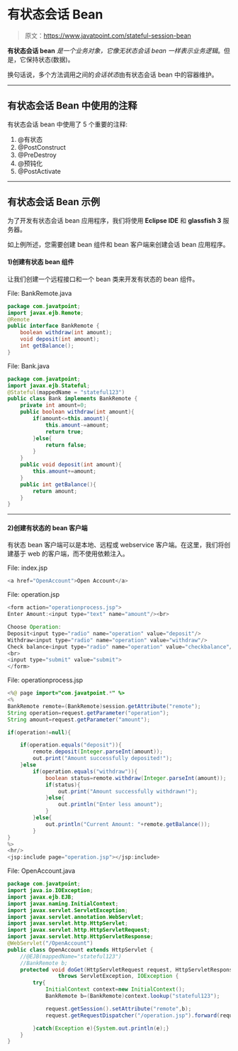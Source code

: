 # 有状态会话 Bean

> 原文：<https://www.javatpoint.com/stateful-session-bean>

**有状态会话 bean** *是一个业务对象，它像无状态会话 bean 一样表示业务逻辑*。但是，它保持状态(数据)。

换句话说，多个方法调用之间的*会话状态*由有状态会话 bean 中的容器维护。

* * *

## 有状态会话 Bean 中使用的注释

有状态会话 bean 中使用了 5 个重要的注释:

1.  @有状态
2.  @PostConstruct
3.  @PreDestroy
4.  @预钝化
5.  @PostActivate

* * *

## 有状态会话 Bean 示例

为了开发有状态会话 bean 应用程序，我们将使用 **Eclipse IDE** 和 **glassfish 3** 服务器。

如上例所述，您需要创建 bean 组件和 bean 客户端来创建会话 bean 应用程序。

#### 1)创建有状态 bean 组件

让我们创建一个远程接口和一个 bean 类来开发有状态的 bean 组件。

File: BankRemote.java

```java
package com.javatpoint;
import javax.ejb.Remote;
@Remote
public interface BankRemote {
	boolean withdraw(int amount);
	void deposit(int amount);
	int getBalance();
}

```

File: Bank.java

```java
package com.javatpoint;
import javax.ejb.Stateful;
@Stateful(mappedName = "stateful123")
public class Bank implements BankRemote {
	private int amount=0;
	public boolean withdraw(int amount){
		if(amount<=this.amount){
			this.amount-=amount;
			return true;
		}else{
			return false;
		}
	}
	public void deposit(int amount){
		this.amount+=amount;
	}
	public int getBalance(){
		return amount;
	}
}

```

* * *

#### 2)创建有状态的 bean 客户端

有状态 bean 客户端可以是本地、远程或 webservice 客户端。在这里，我们将创建基于 web 的客户端，而不使用依赖注入。

File: index.jsp

```java
<a href="OpenAccount">Open Account</a>

```

File: operation.jsp

```java
<form action="operationprocess.jsp">
Enter Amount:<input type="text" name="amount"/><br>

Choose Operation:
Deposit<input type="radio" name="operation" value="deposit"/>
Withdraw<input type="radio" name="operation" value="withdraw"/>
Check balance<input type="radio" name="operation" value="checkbalance"/>
<br>
<input type="submit" value="submit">
</form>

```

File: operationprocess.jsp

```java
<%@ page import="com.javatpoint.*" %>
<%
BankRemote remote=(BankRemote)session.getAttribute("remote");
String operation=request.getParameter("operation");
String amount=request.getParameter("amount");

if(operation!=null){

	if(operation.equals("deposit")){
		remote.deposit(Integer.parseInt(amount));
		out.print("Amount successfully deposited!");
	}else
		if(operation.equals("withdraw")){
			boolean status=remote.withdraw(Integer.parseInt(amount));
			if(status){
				out.print("Amount successfully withdrawn!");
			}else{
				out.println("Enter less amount");
			}
		}else{
			out.println("Current Amount: "+remote.getBalance());
		}
}
%>
<hr/>
<jsp:include page="operation.jsp"></jsp:include>

```

File: OpenAccount.java

```java
package com.javatpoint;
import java.io.IOException;
import javax.ejb.EJB;
import javax.naming.InitialContext;
import javax.servlet.ServletException;
import javax.servlet.annotation.WebServlet;
import javax.servlet.http.HttpServlet;
import javax.servlet.http.HttpServletRequest;
import javax.servlet.http.HttpServletResponse;
@WebServlet("/OpenAccount")
public class OpenAccount extends HttpServlet {
	//@EJB(mappedName="stateful123")
	//BankRemote b;
	protected void doGet(HttpServletRequest request, HttpServletResponse response)
                throws ServletException, IOException {
		try{
			InitialContext context=new InitialContext();
			BankRemote b=(BankRemote)context.lookup("stateful123");

			request.getSession().setAttribute("remote",b);
			request.getRequestDispatcher("/operation.jsp").forward(request, response);

		}catch(Exception e){System.out.println(e);}
	}
}

```